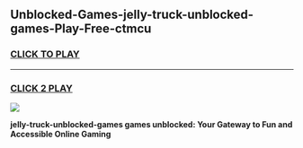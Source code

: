 
## Unblocked-Games-jelly-truck-unblocked-games-Play-Free-ctmcu
<h3>
<a href="https://premium76.site?title=jelly-truck-unblocked-games&ref=20M">CLICK TO PLAY</a></h3>
<hr>

<h3>
<a href="https://premium76.site?title=jelly-truck-unblocked-games&ref=20M">CLICK 2 PLAY</a>
  
</h3>

<a href="https://premium76.site?title=jelly-truck-unblocked-games&ref=19M"><img src="https://clearcache.store/games.png"></a>


**jelly-truck-unblocked-games games unblocked: Your Gateway to Fun and Accessible Online Gaming**
